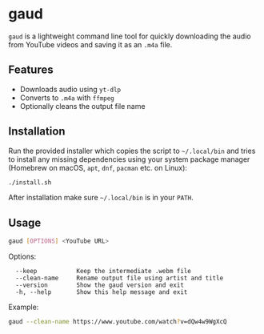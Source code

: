 # gaud

`gaud` is a lightweight command line tool for quickly downloading the audio from
YouTube videos and saving it as an `.m4a` file.

## Features

- Downloads audio using `yt-dlp`
- Converts to `.m4a` with `ffmpeg`
- Optionally cleans the output file name

## Installation

Run the provided installer which copies the script to `~/.local/bin` and tries
to install any missing dependencies using your system package manager
(Homebrew on macOS, `apt`, `dnf`, `pacman` etc. on Linux):

```bash
./install.sh
```

After installation make sure `~/.local/bin` is in your `PATH`.

## Usage

```bash
gaud [OPTIONS] <YouTube URL>
```

Options:

```
  --keep           Keep the intermediate .webm file
  --clean-name     Rename output file using artist and title
  --version        Show the gaud version and exit
  -h, --help       Show this help message and exit
```

Example:

```bash
gaud --clean-name https://www.youtube.com/watch?v=dQw4w9WgXcQ
```
